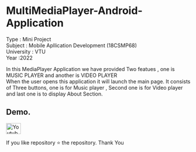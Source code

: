 # MultiMediaPlayer-Android-Application

Type    : Mini Project  
Subject : Mobile Apllication Development (18CSMP68)  
University : VTU  
Year :2022  

In this MediaPlayer Application we have provided Two featues , one is MUSIC PLAYER and another is VIDEO PLAYER  
When the user opens this application it will launch the main page. It consists of Three buttons, one is for Music player , Second one is for Video player and last one is to display About Section.  




 





## Demo.

<a href="https://youtu.be/4RHQEfGTVj0" target="blank"><img align="center" src="https://raw.githubusercontent.com/rahuldkjain/github-profile-readme-generator/master/src/images/icons/Social/youtube.svg" alt="Youtube" height="30" width="40" /></a>

If you like repository ⭐ the repository.
Thank You

